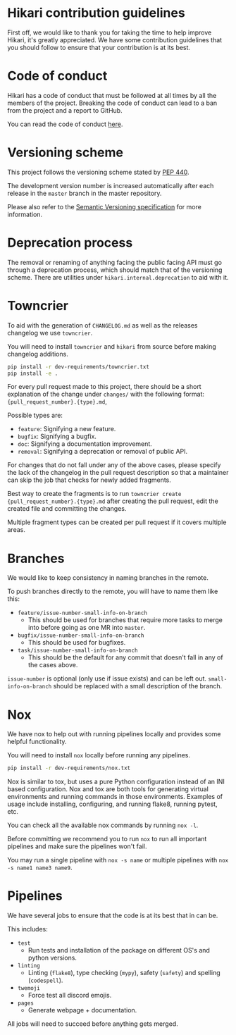# Hikari contribution guidelines

First off, we would like to thank you for taking the time to help improve Hikari, it's greatly appreciated. We have
some contribution guidelines that you should follow to ensure that your contribution is at its best.

# Code of conduct

Hikari has a code of conduct that must be followed at all times by all the members of the project. Breaking the code
of conduct can lead to a ban from the project and a report to GitHub.

You can read the code of conduct [here](https://github.com/hikari-py/hikari/blob/master/CODE_OF_CONDUCT.md).

# Versioning scheme

This project follows the versioning scheme stated by [PEP 440](https://www.python.org/dev/peps/pep-0440/).

The development version number is increased automatically after each release in the `master` branch in the master
repository.

Please also refer to the [Semantic Versioning specification](https://semver.org/) for more information.

# Deprecation process

The removal or renaming of anything facing the public facing API must go through a deprecation process, which should
match that of the versioning scheme. There are utilities under `hikari.internal.deprecation` to aid with it.

# Towncrier

To aid with the generation of `CHANGELOG.md` as well as the releases changelog we use `towncrier`.

You will need to install `towncrier` and `hikari` from source before making changelog additions.
```bash
pip install -r dev-requirements/towncrier.txt 
pip install -e .
```

For every pull request made to this project, there should be a short explanation of the change under `changes/`
with the following format: `{pull_request_number}.{type}.md`,

Possible types are:

- `feature`: Signifying a new feature.
- `bugfix`: Signifying a bugfix.
- `doc`: Signifying a documentation improvement.
- `removal`: Signifying a deprecation or removal of public API.

For changes that do not fall under any of the above cases, please specify the lack of the changelog in the pull request
description so that a maintainer can skip the job that checks for newly added fragments.

Best way to create the fragments is to run `towncrier create {pull_request_number}.{type}.md` after creating the
pull request, edit the created file and committing the changes.

Multiple fragment types can be created per pull request if it covers multiple areas.

# Branches

We would like to keep consistency in naming branches in the remote.

To push branches directly to the remote, you will have to name them like this:
  - `feature/issue-number-small-info-on-branch`
    - This should be used for branches that require more tasks to merge into before going as one MR into `master`.
  - `bugfix/issue-number-small-info-on-branch`
    - This should be used for bugfixes.
  - `task/issue-number-small-info-on-branch`
    - This should be the default for any commit that doesn't fall in any of the cases above.

`issue-number` is optional (only use if issue exists) and can be left out. `small-info-on-branch` should be replaced
with a small description of the branch.

# Nox

We have nox to help out with running pipelines locally and provides some helpful functionality.

You will need to install `nox` locally before running any pipelines.
```bash
pip install -r dev-requirements/nox.txt
```

Nox is similar to tox, but uses a pure Python configuration instead of an INI based configuration. Nox and tox are
both tools for generating virtual environments and running commands in those environments. Examples of usage include
installing, configuring, and running flake8, running pytest, etc.

You can check all the available nox commands by running `nox -l`.

Before committing we recommend you to run `nox` to run all important pipelines and make sure the pipelines won't fail.

You may run a single pipeline with `nox -s name` or multiple pipelines with `nox -s name1 name3 name9`.

# Pipelines

We have several jobs to ensure that the code is at its best that in can be.

This includes:
  - `test`
    - Run tests and installation of the package on different OS's and python versions.
  - `linting`
    - Linting (`flake8`), type checking (`mypy`), safety (`safety`) and spelling (`codespell`).
  - `twemoji`
    - Force test all discord emojis.
  - `pages`
    - Generate webpage + documentation.

All jobs will need to succeed before anything gets merged.
